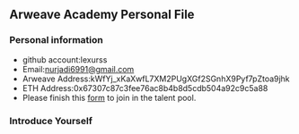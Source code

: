 ## Arweave Academy Personal File

### Personal information

- github account:lexurss
- Email:nurjadi6991@gmail.com
- Arweave Address:kWfYj_xKaXwfL7XM2PUgXGf2SGnhX9Pyf7pZtoa9jhk
- ETH Address:0x67307c87c3fee76ac8b4b8d5cdb504a92c9c5a88
- Please finish this [form](https://docs.google.com/forms/d/e/1FAIpQLSfWA5fIIcBgmRppm3jNz5vmf9Mai_QMVil-2pO4r7YKn_Zhtw/viewform?usp=sf_link) to join in the talent pool.

### Introduce Yourself
